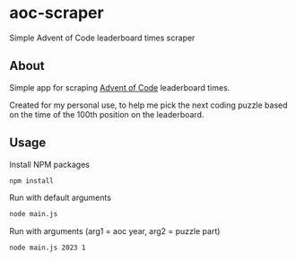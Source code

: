 # aoc-scraper
Simple Advent of Code leaderboard times scraper 

## About
Simple app for scraping [Advent of Code](https://adventofcode.com/) leaderboard times. 

Created for my personal use, to help me pick the next coding puzzle based on the time of the 100th position on the leaderboard.

## Usage

Install NPM packages
   ```sh
   npm install
   ```
Run with default arguments
   ```sh
   node main.js
   ```
Run with arguments (arg1 = aoc year, arg2 = puzzle part)
   ```sh
   node main.js 2023 1
   ```

  

